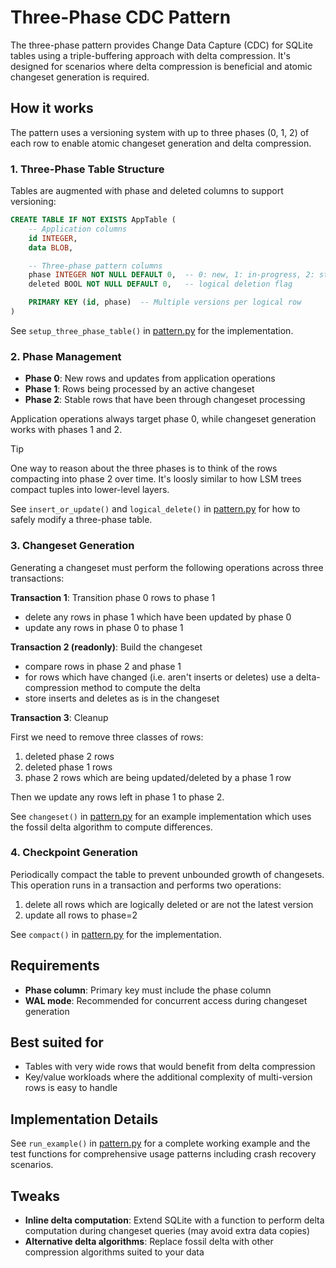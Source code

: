 # Three-Phase CDC Pattern

The three-phase pattern provides Change Data Capture (CDC) for SQLite tables using a triple-buffering approach with delta compression. It's designed for scenarios where delta compression is beneficial and atomic changeset generation is required.

## How it works

The pattern uses a versioning system with up to three phases (0, 1, 2) of each row to enable atomic changeset generation and delta compression.

### 1. Three-Phase Table Structure

Tables are augmented with phase and deleted columns to support versioning:

```sql
CREATE TABLE IF NOT EXISTS AppTable (
    -- Application columns
    id INTEGER,
    data BLOB,

    -- Three-phase pattern columns
    phase INTEGER NOT NULL DEFAULT 0,  -- 0: new, 1: in-progress, 2: stable
    deleted BOOL NOT NULL DEFAULT 0,   -- logical deletion flag

    PRIMARY KEY (id, phase)  -- Multiple versions per logical row
)
```

See `setup_three_phase_table()` in [pattern.py] for the implementation.

### 2. Phase Management

- **Phase 0**: New rows and updates from application operations
- **Phase 1**: Rows being processed by an active changeset
- **Phase 2**: Stable rows that have been through changeset processing

Application operations always target phase 0, while changeset generation works with phases 1 and 2.

> [!TIP]
> One way to reason about the three phases is to think of the rows compacting into phase 2 over time. It's loosly similar to how LSM trees compact tuples into lower-level layers.

See `insert_or_update()` and `logical_delete()` in [pattern.py] for how to safely modify a three-phase table.

### 3. Changeset Generation

Generating a changeset must perform the following operations across three transactions:

**Transaction 1**: Transition phase 0 rows to phase 1

- delete any rows in phase 1 which have been updated by phase 0
- update any rows in phase 0 to phase 1

**Transaction 2 (readonly)**: Build the changeset

- compare rows in phase 2 and phase 1
- for rows which have changed (i.e. aren't inserts or deletes) use a delta-compression method to compute the delta
- store inserts and deletes as is in the changeset

**Transaction 3**: Cleanup

First we need to remove three classes of rows:

1. deleted phase 2 rows
2. deleted phase 1 rows
3. phase 2 rows which are being updated/deleted by a phase 1 row

Then we update any rows left in phase 1 to phase 2.

See `changeset()` in [pattern.py] for an example implementation which uses the fossil delta algorithm to compute differences.

### 4. Checkpoint Generation

Periodically compact the table to prevent unbounded growth of changesets. This operation runs in a transaction and performs two operations:

1. delete all rows which are logically deleted or are not the latest version
2. update all rows to phase=2

See `compact()` in [pattern.py] for the implementation.

## Requirements

- **Phase column**: Primary key must include the phase column
- **WAL mode**: Recommended for concurrent access during changeset generation

## Best suited for

- Tables with very wide rows that would benefit from delta compression
- Key/value workloads where the additional complexity of multi-version rows is easy to handle

## Implementation Details

See `run_example()` in [pattern.py] for a complete working example and the test functions for comprehensive usage patterns including crash recovery scenarios.

## Tweaks

- **Inline delta computation**: Extend SQLite with a function to perform delta computation during changeset queries (may avoid extra data copies)
- **Alternative delta algorithms**: Replace fossil delta with other compression algorithms suited to your data

[pattern.py]: pattern.py
